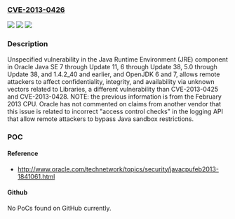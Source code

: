 ### [CVE-2013-0426](https://cve.mitre.org/cgi-bin/cvename.cgi?name=CVE-2013-0426)
![](https://img.shields.io/static/v1?label=Product&message=n%2Fa&color=blue)
![](https://img.shields.io/static/v1?label=Version&message=n%2Fa&color=blue)
![](https://img.shields.io/static/v1?label=Vulnerability&message=n%2Fa&color=brighgreen)

### Description

Unspecified vulnerability in the Java Runtime Environment (JRE) component in Oracle Java SE 7 through Update 11, 6 through Update 38, 5.0 through Update 38, and 1.4.2_40 and earlier, and OpenJDK 6 and 7, allows remote attackers to affect confidentiality, integrity, and availability via unknown vectors related to Libraries, a different vulnerability than CVE-2013-0425 and CVE-2013-0428.  NOTE: the previous information is from the February 2013 CPU. Oracle has not commented on claims from another vendor that this issue is related to incorrect "access control checks" in the logging API that allow remote attackers to bypass Java sandbox restrictions.

### POC

#### Reference
- http://www.oracle.com/technetwork/topics/security/javacpufeb2013-1841061.html

#### Github
No PoCs found on GitHub currently.

